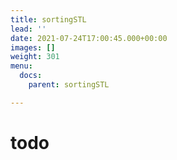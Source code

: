 ```yaml
---
title: sortingSTL
lead: ''
date: 2021-07-24T17:00:45.000+00:00
images: []
weight: 301
menu:
  docs:
    parent: sortingSTL

---
```


# todo